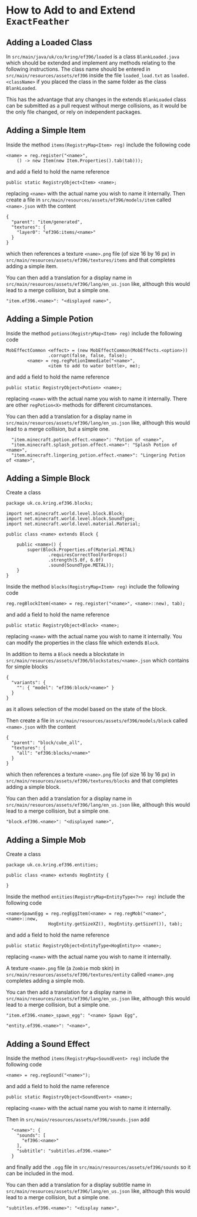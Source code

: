 # How to Add to and Extend `ExactFeather`

## Adding a Loaded Class
In `src/main/java/uk/co/kring/ef396/loaded` is a class `BlankLoaded.java` which should be extended and implement any methods relating to the following instructions. The class name should be entered in `src/main/resources/assets/ef396` inside the file `loaded_load.txt` as `loaded.<className>` if you placed the class in the same folder as the class `BlankLoaded`.

This has the advantage that any changes in the extends `BlankLoaded` class can be submitted as a pull request without merge collisions, as it would be the only file changed, or rely on independent packages.

## Adding a Simple Item
Inside the method `items(RegistryMap<Item> reg)` include the following code
```
<name> = reg.register("<name>",
    () -> new Item(new Item.Properties().tab(tab)));
```
and add a field to hold the name reference
```
public static RegistryObject<Item> <name>;
```
replacing `<name>` with the actual name you wish to name it internally. Then create a file in `src/main/resources/assets/ef396/models/item` called `<name>.json` with the content
```
{
  "parent": "item/generated",
  "textures": {
    "layer0": "ef396:items/<name>"
  }
}
```
which then references a texture `<name>.png` file (of size 16 by 16 px) in `src/main/resources/assets/ef396/textures/items` and that completes adding a simple item.

You can then add a translation for a display name in `src/main/resources/assets/ef396/lang/en_us.json` like, although this would lead to a merge collision, but a simple one.
```
"item.ef396.<name>": "<displayed name>",
```

## Adding a Simple Potion
Inside the method `potions(RegistryMap<Item> reg)` include the following code
```
MobEffectCommon <effect> = (new MobEffectCommon(MobEffects.<option>))
                .corrupt(false, false, false);
        <name> = reg.regPotionImmediate("<name>",
                <item to add to water bottle>, me);
```
and add a field to hold the name reference
```
public static RegistryObject<Potion> <name>;
```
replacing `<name>` with the actual name you wish to name it internally. There are other `regPotion<X>` methods for different circumstances.

You can then add a translation for a display name in `src/main/resources/assets/ef396/lang/en_us.json` like, although this would lead to a merge collision, but a simple one.
```
  "item.minecraft.potion.effect.<name>": "Potion of <name>",
  "item.minecraft.splash_potion.effect.<name>": "Splash Potion of <name>",
  "item.minecraft.lingering_potion.effect.<name>": "Lingering Potion of <name>",
```

## Adding a Simple Block
Create a class
```
package uk.co.kring.ef396.blocks;

import net.minecraft.world.level.block.Block;
import net.minecraft.world.level.block.SoundType;
import net.minecraft.world.level.material.Material;

public class <name> extends Block {

    public <name>() {
        super(Block.Properties.of(Material.METAL)
                .requiresCorrectToolForDrops()
                .strength(5.0f, 6.0f)
                .sound(SoundType.METAL));
    }
}
```
Inside the method `blocks(RegistryMap<Item> reg)` include the following code
```
reg.regBlockItem(<name> = reg.register("<name>", <name>::new), tab);
```
and add a field to hold the name reference
```
public static RegistryObject<Block> <name>;
```
replacing `<name>` with the actual name you wish to name it internally. You can modify the properties in the class file which extends `Block`.

In addition to items a `Block` needs a blockstate in `src/main/resources/assets/ef396/blockstates/<name>.json` which contains for simple blocks
```
{
  "variants": {
    "": { "model": "ef396:block/<name>" }
  }
}
```
as it allows selection of the model based on the state of the block.

Then create a file in `src/main/resources/assets/ef396/models/block` called `<name>.json` with the content
```
{
  "parent": "block/cube_all",
  "textures": {
    "all": "ef396:blocks/<name>"
  }
}
```
which then references a texture `<name>.png` file (of size 16 by 16 px) in `src/main/resources/assets/ef396/textures/blocks` and that completes adding a simple block.

You can then add a translation for a display name in `src/main/resources/assets/ef396/lang/en_us.json` like, although this would lead to a merge collision, but a simple one.
```
"block.ef396.<name>": "<displayed name>",
```

## Adding a Simple Mob
Create a class
```
package uk.co.kring.ef396.entities;

public class <name> extends HogEntity {

}
```

Inside the method `entities(RegistryMap<EntityType<?>> reg)` include the following code
```
<name>SpawnEgg = reg.regEggItem(<name> = reg.regMob("<name>", <name>::new,
                HogEntity.getSizeXZ(), HogEntity.getSizeY()), tab);
```
and add a field to hold the name reference
```
public static RegistryObject<EntityType<HogEntity>> <name>;
```
replacing `<name>` with the actual name you wish to name it internally.

A texture `<name>.png` file (a `Zombie` mob skin) in `src/main/resources/assets/ef396/textures/entity` called `<name>.png` completes adding a simple mob.

You can then add a translation for a display name in `src/main/resources/assets/ef396/lang/en_us.json` like, although this would lead to a merge collision, but a simple one.
```
"item.ef396.<name>_spawn_egg": "<name> Spawn Egg",

"entity.ef396.<name>": "<name>",
```

## Adding a Sound Effect
Inside the method `items(RegistryMap<SoundEvent> reg)` include the following code
```
<name> = reg.regSound("<name>");
```
and add a field to hold the name reference
```
public static RegistryObject<SoundEvent> <name>;
```
replacing `<name>` with the actual name you wish to name it internally.

Then in `src/main/resources/assets/ef396/sounds.json` add
```
  "<name>": {
    "sounds": [
      "ef396:<name>"
    ],
    "subtitle": "subtitles.ef396.<name>"
  }
```
and finally add the `.ogg` file in `src/main/resources/assets/ef396/sounds` so it can be included in the mod.

You can then add a translation for a display subtitle name in `src/main/resources/assets/ef396/lang/en_us.json` like, although this would lead to a merge collision, but a simple one.
```
"subtitles.ef396.<name>": "<display name>",
```